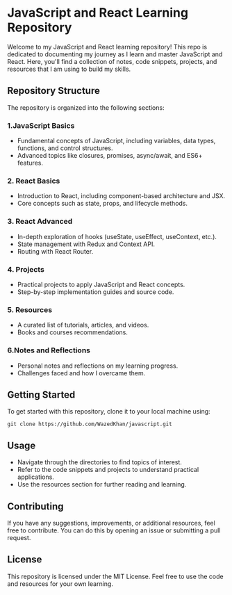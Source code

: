 # JavaScript and React Learning Repository
<P>
Welcome to my JavaScript and React learning repository! This repo is dedicated to documenting my journey as I learn and master JavaScript and React. Here, you'll find a collection of notes, code snippets, projects, and resources that I am using to build my skills.
</p>

## Repository Structure
The repository is organized into the following sections:

### 1.JavaScript Basics
  - Fundamental concepts of JavaScript, including variables, data types, functions, and control structures.
  - Advanced topics like closures, promises, async/await, and ES6+ features.

### 2. React Basics
- Introduction to React, including component-based architecture and JSX.
- Core concepts such as state, props, and lifecycle methods.

### 3. React Advanced
- In-depth exploration of hooks (useState, useEffect, useContext, etc.).
- State management with Redux and Context API.
- Routing with React Router.

### 4. Projects
- Practical projects to apply JavaScript and React concepts.
- Step-by-step implementation guides and source code.

### 5. Resources
- A curated list of tutorials, articles, and videos.
- Books and courses recommendations.

### 6.Notes and Reflections
- Personal notes and reflections on my learning progress.
- Challenges faced and how I overcame them.

## Getting Started
To get started with this repository, clone it to your local machine using:
```
git clone https://github.com/WazedKhan/javascript.git
```

## Usage
- Navigate through the directories to find topics of interest.
- Refer to the code snippets and projects to understand practical applications.
- Use the resources section for further reading and learning.

## Contributing
If you have any suggestions, improvements, or additional resources, feel free to contribute. You can do this by opening an issue or submitting a pull request.

## License
This repository is licensed under the MIT License. Feel free to use the code and resources for your own learning.
